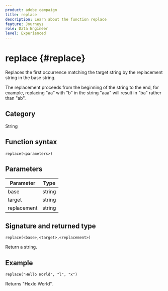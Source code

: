```yaml
---
product: adobe campaign
title: replace
description: Learn about the function replace
feature: Journeys
role: Data Engineer
level: Experienced
---
```

# replace {#replace}

Replaces the first occurrence matching the target string by the replacement string in the base string.

The replacement proceeds from the beginning of the string to the end, for example, replacing "aa" with "b" in the string "aaa" will result in "ba" rather than "ab".

## Category

String

## Function syntax

`replace(<parameters>)`

## Parameters

| Parameter | Type         |
|-----------|--------------|
| base      | string       |
| target    | string       |
| replacement  | string    |

## Signature and returned type

`replace(<base>,<target>,<replacement>)`

Return a string.

## Example

`replace("Hello World", "l", "x")`

Returns "Hexlo World".
